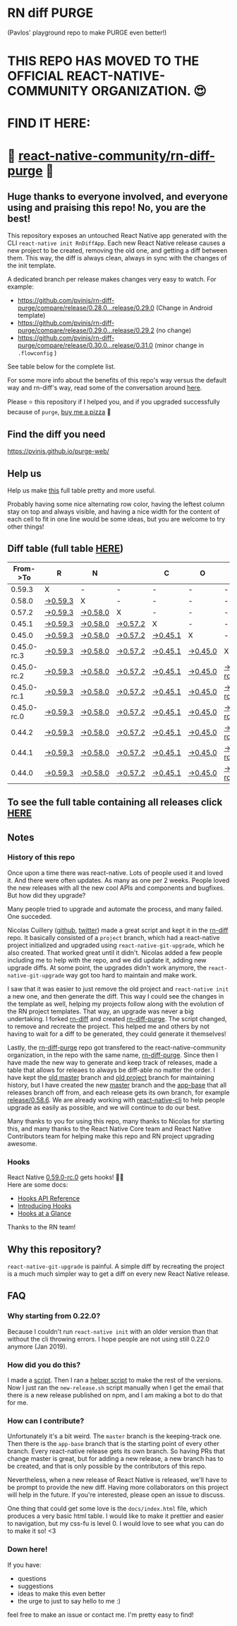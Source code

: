 # RN diff PURGE
(Pavlos' playground repo to make PURGE even better!)

# THIS REPO HAS MOVED TO THE OFFICIAL REACT-NATIVE-COMMUNITY ORGANIZATION. 😍
# FIND IT HERE:  
# 💪 [react-native-community/rn-diff-purge](https://github.com/react-native-community/rn-diff-purge) 🎉
## Huge thanks to everyone involved, and everyone using and praising this repo! No, you are the best!

This repository exposes an untouched React Native app generated with the CLI
`react-native init RnDiffApp`. Each new React Native release causes a new project to be created, removing the old one, and getting a diff between them. This way, the diff is always clean, always in sync with the changes of the init template.

A dedicated branch per release makes changes very easy
to watch. For example:

* https://github.com/pvinis/rn-diff-purge/compare/release/0.28.0...release/0.29.0
(Change in Android template)
* https://github.com/pvinis/rn-diff-purge/compare/release/0.29.0...release/0.29.2
(no change)
* https://github.com/pvinis/rn-diff-purge/compare/release/0.30.0...release/0.31.0
(minor change in `.flowconfig` )

See table below for the complete list.

For some more info about the benefits of this repo's way versus the default way and rn-diff's way, read some of the conversation around [here](https://github.com/react-native-community/discussions-and-proposals/issues/68#issuecomment-452227478).

Please :star: this repository if I helped you, and if you upgraded successfully because of `purge`, [buy me a pizza](https://www.buymeacoffee.com/DGWwHVZ4s) :pizza:

## Find the diff you need
https://pvinis.github.io/purge-web/

## Help us
Help us make [this](https://pvinis.github.io/rn-diff-purge) full table pretty and more useful.

Probably having some nice alternating row color, having the leftest column stay on top and always visible, and having a nice width for the content of each cell to fit in one line would be some ideas, but you are welcome to try other things!

## Diff table (full table [HERE](https://pvinis.github.io/rn-diff-purge))

| From->To    | R                                                                                               | N                                                                                               |                                                                                                 | C                                                                                               | O                                                                                               | R                                                                                                         | E                                                                                                         |                                                                                                           | T                                                                                                    | E                                                                                          | A                                                                                          | M   |
| ----------- | ----------------------------------------------------------------------------------------------- | ----------------------------------------------------------------------------------------------- | ----------------------------------------------------------------------------------------------- | ----------------------------------------------------------------------------------------------- | ----------------------------------------------------------------------------------------------- | --------------------------------------------------------------------------------------------------------- | --------------------------------------------------------------------------------------------------------- | --------------------------------------------------------------------------------------------------------- | ---------------------------------------------------------------------------------------------------- | ------------------------------------------------------------------------------------------ | ------------------------------------------------------------------------------------------ | --- |
| 0.59.3      | X                                                                                               | -                                                                                               | -                                                                                               | -                                                                                               | -                                                                                               | -                                                                                                         | -                                                                                                         | -                                                                                                         | -                                                                                                    | -                                                                                          | -                                                                                          | -   |
| 0.58.0      | [->0.59.3](https://github.com/pvinis/rn-diff-purge/compare/release/0.58.0..release/0.59.3)      | X                                                                                               | -                                                                                               | -                                                                                               | -                                                                                               | -                                                                                                         | -                                                                                                         | -                                                                                                         | -                                                                                                    | -                                                                                          | -                                                                                          | -   |
| 0.57.2      | [->0.59.3](https://github.com/pvinis/rn-diff-purge/compare/release/0.57.2..release/0.59.3)      | [->0.58.0](https://github.com/pvinis/rn-diff-purge/compare/release/0.57.2..release/0.58.0)      | X                                                                                               | -                                                                                               | -                                                                                               | -                                                                                                         | -                                                                                                         | -                                                                                                         | -                                                                                                    | -                                                                                          | -                                                                                          | -   |
| 0.45.1      | [->0.59.3](https://github.com/pvinis/rn-diff-purge/compare/release/0.45.1..release/0.59.3)      | [->0.58.0](https://github.com/pvinis/rn-diff-purge/compare/release/0.45.1..release/0.58.0)      | [->0.57.2](https://github.com/pvinis/rn-diff-purge/compare/release/0.45.1..release/0.57.2)      | X                                                                                               | -                                                                                               | -                                                                                                         | -                                                                                                         | -                                                                                                         | -                                                                                                    | -                                                                                          | -                                                                                          | -   |
| 0.45.0      | [->0.59.3](https://github.com/pvinis/rn-diff-purge/compare/release/0.45.0..release/0.59.3)      | [->0.58.0](https://github.com/pvinis/rn-diff-purge/compare/release/0.45.0..release/0.58.0)      | [->0.57.2](https://github.com/pvinis/rn-diff-purge/compare/release/0.45.0..release/0.57.2)      | [->0.45.1](https://github.com/pvinis/rn-diff-purge/compare/release/0.45.0..release/0.45.1)      | X                                                                                               | -                                                                                                         | -                                                                                                         | -                                                                                                         | -                                                                                                    | -                                                                                          | -                                                                                          | -   |
| 0.45.0-rc.3 | [->0.59.3](https://github.com/pvinis/rn-diff-purge/compare/release/0.45.0-rc.3..release/0.59.3) | [->0.58.0](https://github.com/pvinis/rn-diff-purge/compare/release/0.45.0-rc.3..release/0.58.0) | [->0.57.2](https://github.com/pvinis/rn-diff-purge/compare/release/0.45.0-rc.3..release/0.57.2) | [->0.45.1](https://github.com/pvinis/rn-diff-purge/compare/release/0.45.0-rc.3..release/0.45.1) | [->0.45.0](https://github.com/pvinis/rn-diff-purge/compare/release/0.45.0-rc.3..release/0.45.0) | X                                                                                                         | -                                                                                                         | -                                                                                                         | -                                                                                                    | -                                                                                          | -                                                                                          | -   |
| 0.45.0-rc.2 | [->0.59.3](https://github.com/pvinis/rn-diff-purge/compare/release/0.45.0-rc.2..release/0.59.3) | [->0.58.0](https://github.com/pvinis/rn-diff-purge/compare/release/0.45.0-rc.2..release/0.58.0) | [->0.57.2](https://github.com/pvinis/rn-diff-purge/compare/release/0.45.0-rc.2..release/0.57.2) | [->0.45.1](https://github.com/pvinis/rn-diff-purge/compare/release/0.45.0-rc.2..release/0.45.1) | [->0.45.0](https://github.com/pvinis/rn-diff-purge/compare/release/0.45.0-rc.2..release/0.45.0) | [->0.45.0-rc.3](https://github.com/pvinis/rn-diff-purge/compare/release/0.45.0-rc.2..release/0.45.0-rc.3) | X                                                                                                         | -                                                                                                         | -                                                                                                    | -                                                                                          | -                                                                                          | -   |
| 0.45.0-rc.1 | [->0.59.3](https://github.com/pvinis/rn-diff-purge/compare/release/0.45.0-rc.1..release/0.59.3) | [->0.58.0](https://github.com/pvinis/rn-diff-purge/compare/release/0.45.0-rc.1..release/0.58.0) | [->0.57.2](https://github.com/pvinis/rn-diff-purge/compare/release/0.45.0-rc.1..release/0.57.2) | [->0.45.1](https://github.com/pvinis/rn-diff-purge/compare/release/0.45.0-rc.1..release/0.45.1) | [->0.45.0](https://github.com/pvinis/rn-diff-purge/compare/release/0.45.0-rc.1..release/0.45.0) | [->0.45.0-rc.3](https://github.com/pvinis/rn-diff-purge/compare/release/0.45.0-rc.1..release/0.45.0-rc.3) | [->0.45.0-rc.2](https://github.com/pvinis/rn-diff-purge/compare/release/0.45.0-rc.1..release/0.45.0-rc.2) | X                                                                                                         | -                                                                                                    | -                                                                                          | -                                                                                          | -   |
| 0.45.0-rc.0 | [->0.59.3](https://github.com/pvinis/rn-diff-purge/compare/release/0.45.0-rc.0..release/0.59.3) | [->0.58.0](https://github.com/pvinis/rn-diff-purge/compare/release/0.45.0-rc.0..release/0.58.0) | [->0.57.2](https://github.com/pvinis/rn-diff-purge/compare/release/0.45.0-rc.0..release/0.57.2) | [->0.45.1](https://github.com/pvinis/rn-diff-purge/compare/release/0.45.0-rc.0..release/0.45.1) | [->0.45.0](https://github.com/pvinis/rn-diff-purge/compare/release/0.45.0-rc.0..release/0.45.0) | [->0.45.0-rc.3](https://github.com/pvinis/rn-diff-purge/compare/release/0.45.0-rc.0..release/0.45.0-rc.3) | [->0.45.0-rc.2](https://github.com/pvinis/rn-diff-purge/compare/release/0.45.0-rc.0..release/0.45.0-rc.2) | [->0.45.0-rc.1](https://github.com/pvinis/rn-diff-purge/compare/release/0.45.0-rc.0..release/0.45.0-rc.1) | X                                                                                                    | -                                                                                          | -                                                                                          | -   |
| 0.44.2      | [->0.59.3](https://github.com/pvinis/rn-diff-purge/compare/release/0.44.2..release/0.59.3)      | [->0.58.0](https://github.com/pvinis/rn-diff-purge/compare/release/0.44.2..release/0.58.0)      | [->0.57.2](https://github.com/pvinis/rn-diff-purge/compare/release/0.44.2..release/0.57.2)      | [->0.45.1](https://github.com/pvinis/rn-diff-purge/compare/release/0.44.2..release/0.45.1)      | [->0.45.0](https://github.com/pvinis/rn-diff-purge/compare/release/0.44.2..release/0.45.0)      | [->0.45.0-rc.3](https://github.com/pvinis/rn-diff-purge/compare/release/0.44.2..release/0.45.0-rc.3)      | [->0.45.0-rc.2](https://github.com/pvinis/rn-diff-purge/compare/release/0.44.2..release/0.45.0-rc.2)      | [->0.45.0-rc.1](https://github.com/pvinis/rn-diff-purge/compare/release/0.44.2..release/0.45.0-rc.1)      | [->0.45.0-rc.0](https://github.com/pvinis/rn-diff-purge/compare/release/0.44.2..release/0.45.0-rc.0) | X                                                                                          | -                                                                                          | -   |
| 0.44.1      | [->0.59.3](https://github.com/pvinis/rn-diff-purge/compare/release/0.44.1..release/0.59.3)      | [->0.58.0](https://github.com/pvinis/rn-diff-purge/compare/release/0.44.1..release/0.58.0)      | [->0.57.2](https://github.com/pvinis/rn-diff-purge/compare/release/0.44.1..release/0.57.2)      | [->0.45.1](https://github.com/pvinis/rn-diff-purge/compare/release/0.44.1..release/0.45.1)      | [->0.45.0](https://github.com/pvinis/rn-diff-purge/compare/release/0.44.1..release/0.45.0)      | [->0.45.0-rc.3](https://github.com/pvinis/rn-diff-purge/compare/release/0.44.1..release/0.45.0-rc.3)      | [->0.45.0-rc.2](https://github.com/pvinis/rn-diff-purge/compare/release/0.44.1..release/0.45.0-rc.2)      | [->0.45.0-rc.1](https://github.com/pvinis/rn-diff-purge/compare/release/0.44.1..release/0.45.0-rc.1)      | [->0.45.0-rc.0](https://github.com/pvinis/rn-diff-purge/compare/release/0.44.1..release/0.45.0-rc.0) | [->0.44.2](https://github.com/pvinis/rn-diff-purge/compare/release/0.44.1..release/0.44.2) | X                                                                                          | -   |
| 0.44.0      | [->0.59.3](https://github.com/pvinis/rn-diff-purge/compare/release/0.44.0..release/0.59.3)      | [->0.58.0](https://github.com/pvinis/rn-diff-purge/compare/release/0.44.0..release/0.58.0)      | [->0.57.2](https://github.com/pvinis/rn-diff-purge/compare/release/0.44.0..release/0.57.2)      | [->0.45.1](https://github.com/pvinis/rn-diff-purge/compare/release/0.44.0..release/0.45.1)      | [->0.45.0](https://github.com/pvinis/rn-diff-purge/compare/release/0.44.0..release/0.45.0)      | [->0.45.0-rc.3](https://github.com/pvinis/rn-diff-purge/compare/release/0.44.0..release/0.45.0-rc.3)      | [->0.45.0-rc.2](https://github.com/pvinis/rn-diff-purge/compare/release/0.44.0..release/0.45.0-rc.2)      | [->0.45.0-rc.1](https://github.com/pvinis/rn-diff-purge/compare/release/0.44.0..release/0.45.0-rc.1)      | [->0.45.0-rc.0](https://github.com/pvinis/rn-diff-purge/compare/release/0.44.0..release/0.45.0-rc.0) | [->0.44.2](https://github.com/pvinis/rn-diff-purge/compare/release/0.44.0..release/0.44.2) | [->0.44.1](https://github.com/pvinis/rn-diff-purge/compare/release/0.44.0..release/0.44.1) | X   |

## To see the full table containing all releases click [HERE](https://pvinis.github.io/rn-diff-purge)

## Notes

### History of this repo

Once upon a time there was react-native. Lots of people used it and loved it. And there were often updates. As many as one per 2 weeks. People loved the new releases with all the new cool APIs and components and bugfixes. But how did they upgrade?

Many people tried to upgrade and automate the process, and many failed. One succeded.

Nicolas Cuillery ([github](https://github.com/ncuillery), [twitter](https://twitter.com/ncuillery)) made a great script and kept it in the [rn-diff](https://github.com/ncuillery/rn-diff) repo. It basically consisted of a `project` branch, which had a react-native project initialized and upgraded using `react-native-git-upgrade`, which he also created. That worked great until it didn't. Nicolas added a few people including me to help with the repo, and we did update it, adding new upgrade diffs. At some point, the upgrades didn't work anymore, the `react-native-git-upgrade` way got too hard to maintain and make work.

I saw that it was easier to just remove the old project and `react-native init` a new one, and then generate the diff. This way I could see the changes in the template as well, helping my projects follow along with the evolution of the RN project templates. That way, an upgrade was never a big undertaking. I forked [rn-diff](https://github.com/ncuillery/rn-diff) and created [rn-diff-purge](https://github.com/pvinis/rn-diff-purge). The script changed, to remove and recreate the project. This helped me and others by not having to wait for a diff to be generated, they could generate it themselves!

Lastly, the [rn-diff-purge](https://github.com/pvinis/rn-diff-purge) repo got transfered to the react-native-community organization, in the repo with the same name, [rn-diff-purge](https://github.com/react-native-community/rn-diff-purge). Since then I have made the new way to generate and keep track of releases, made a table that allows for releaes to always be diff-able no matter the order. I have kept the [old master](https://github.com/pvinis/rn-diff-purge/tree/old/master) branch and [old project](https://github.com/pvinis/rn-diff-purge/tree/old/project) branch for maintaining history, but I have created the new [master](https://github.com/pvinis/rn-diff-purge/tree/master) branch and the [app-base](https://github.com/pvinis/rn-diff-purge/tree/app-base) that all releases branch off from, and each release gets its own branch, for example [release/0.58.6](https://github.com/pvinis/rn-diff-purge/tree/release/0.58.6). We are already working with [react-native-cli](https://github.com/react-native-community/react-native-cli) to help people upgrade as easily as possible, and we will continue to do our best.

Many thanks to you for using this repo, many thanks to Nicolas for starting this, and many thanks to the React Native Core team and React Native Contributors team for helping make this repo and RN project upgrading awesome.

### Hooks
React Native [0.59.0-rc.0](https://github.com/pvinis/rn-diff-purge#version-changes) gets hooks! 🎉🥳  
Here are some docs:
- [Hooks API Reference](https://reactjs.org/docs/hooks-reference.html)
- [Introducing Hooks](https://reactjs.org/docs/hooks-intro.html)
- [Hooks at a Glance](https://reactjs.org/docs/hooks-overview.html)

Thanks to the RN team!

## Why this repository?
`react-native-git-upgrade` is painful. A simple diff by recreating the project is a much much simpler way to get a diff on every new React Native release.

## FAQ

### Why starting from 0.22.0?

Because I couldn't run `react-native init` with an older version than that without the cli throwing errors. I hope people are not using still 0.22.0 anymore (Jan 2019).

### How did you do this?

I made a [script](https://github.com/pvinis/rn-diff-purge/blob/master/new-release.sh). Then I ran a [helper script](https://github.com/pvinis/rn-diff-purge/blob/master/new-release.sh) to make the rest of the versions.
Now I just ran the `new-release.sh` script manually when I get the email that there is a new release published on npm, and I am making a bot to do that for me.

### How can I contribute?

Unfortunately it's a bit weird. The `master` branch is the keeping-track one. Then there is the `app-base` branch that is the starting point of every other branch. Every react-native release gets its own branch. So having PRs that change master is great, but for adding a new release, a new branch has to be created, and that is only possible by the contributors of this repo.

Nevertheless, when a new release of React Native is released, we'll have to be prompt to provide
the new diff. Having more collaborators on this project will help in the future. If you're interested, please open an issue to discuss.

One thing that could get some love is the `docs/index.html` file, which produces a very basic html table. I would like to make it prettier and easier to navigation, but my css-fu is level 0. I would love to see what you can do to make it so! <3

### Down here!

If you have: 
- questions
- suggestions
- ideas to make this even better
- the urge to just to say hello to me :)

feel free to make an issue or contact me. I'm pretty easy to find!
